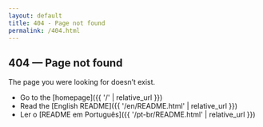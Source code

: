 ```yaml
---
layout: default
title: 404 - Page not found
permalink: /404.html
---
```


## 404 — Page not found

The page you were looking for doesn’t exist.

- Go to the [homepage]({{ '/' | relative_url }})
- Read the [English README]({{ '/en/README.html' | relative_url }})
- Ler o [README em Português]({{ '/pt-br/README.html' | relative_url }})
